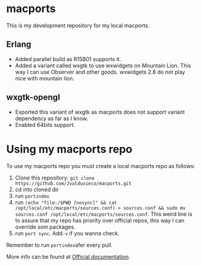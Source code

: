 # macports

This is my development repository for my local macports.

## Erlang

* Added parallel build as R15B01 supports it.
* Added a variant called wxgtk to use wxwidgets on Mountain Lion. This way I can use Observer and other goods. wxwidgets 2.8 do not play nice with mountain lion.

## wxgtk-opengl

* Exported this variant of wxgtk as macports does not support variant dependency as far as I know.
* Enabled 64bits support.


# Using my macports repo
To use my macports repo you must create a local macports repo as follows:

1. Clone this repository: `git clone https://github.com/Jvalduvieco/macports.git`
2. cd into cloned dir
3. run `portindex`
4. run `(echo "file:/$PWD [nosync]" && cat /opt/local/etc/macports/sources.conf) > sources.conf && sudo mv sources.conf /opt/local/etc/macports/sources.conf`.  This weird line is to assure that my repo has priority over official repos, this way I can override som packages.
5. run `port sync`. Add`-v` if you wanna check.
 
 Remember to run `portindex`afer every pull.
 
 More info can be found at [Official documentation](http://guide.macports.org/#development.local-repositories).	